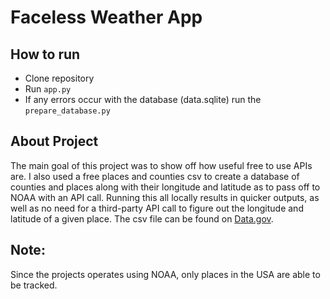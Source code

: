 # Faceless Weather App

## How to run
- Clone repository
- Run `app.py`
- If any errors occur with the database (data.sqlite) run the `prepare_database.py`

## About Project
The main goal of this project was to show off how useful free to use APIs are. I also used a free places and counties csv to create a database of counties and places along with their longitude and latitude as to pass off to NOAA with an API call. Running this all locally results in quicker outputs, as well as no need for a third-party API call to figure out the longitude and latitude of a given place. The csv file can be found on [Data.gov](https://catalog.data.gov/dataset/national-incorporated-places-and-counties).

## Note: 
Since the projects operates using NOAA, only places in the USA are able to be tracked.
